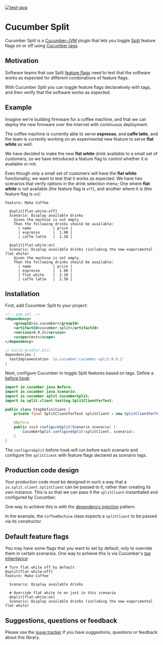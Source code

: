 [![test-java](https://github.com/cucumber/split-java/actions/workflows/test-java.yml/badge.svg)](https://github.com/cucumber/split-java/actions/workflows/test-java.yml)

# Cucumber Split

Cucumber Split is a [Cucumber-JVM](https://github.com/cucumber/cucumber-jvm/#readme) plugin
that lets you toggle [Split](https://www.split.io/) feature flags on or off using [Cucumber tags](https://cucumber.io/docs/cucumber/api/#tags).

## Motivation

Software teams that use Split [feature flags](https://martinfowler.com/articles/feature-toggles.html)
need to test that the software works as expected for different combinations of feature flags.

With Cucumber Split you can toggle feature flags declaratively with tags, and then
verify that the software works as expected.

## Example

Imagine we're building firmware for a coffee machine, and that we can deploy the new firmware over the Internet
with continuous deployment.

The coffee machine is currently able to serve **espresso**, and **caffe latte**, and the team is currently working 
on an experimental new feature to serve **flat white** as well.

We have decided to make the new **flat white** drink available to a small set of customers, so we have introduced a 
feature flag to control whether it is available or not.

Even though only a small set of customers will have the **flat white** functionality, we want to test that it works as
expected. We have two scenarios that verify options in the drink selection menu; One where **flat white** is not available
(the feature flag is `off`), and another where it is (the feature flag is `on`):

```gherkin
Feature: Make Coffee

  @split[flat-white:off]
  Scenario: Display available drinks
    Given the machine is not empty
    Then the following drinks should be available:
      | name          | price |
      | espresso      |  1.90 |
      | caffe latte   |  2.30 |

  @split[flat-white:on]
  Scenario: Display available drinks (including the new experimental flat white)
    Given the machine is not empty
    Then the following drinks should be available:
      | name          | price |
      | espresso      |  1.90 |
      | flat white    |  2.10 |
      | caffe latte   |  2.30 |
```

## Installation

First, add Cucumber Split to your project:

```xml
<!-- pom.xml -->
<dependency>
    <groupId>io.cucumber</groupId>
    <artifactId>cucumber-split</artifactId>
    <version>0.0.2</version>
    <scope>test</scope>
</dependency>
```

```groovy
// build.gradle(.kts)
dependencies {
  testImplementation 'io.cucumber:cucumber-split:0.0.2'
}
```

Next, configure Cucumber to toggle Split features based on tags. Define a [before hook](https://cucumber.io/docs/cucumber/api/#hooks):

```java
import io.cucumber.java.Before;
import io.cucumber.java.Scenario;
import io.cucumber.split.CucumberSplit;
import io.split.client.testing.SplitClientForTest;

public class StepDefinitions {
    private final SplitClientForTest splitClient = new SplitClientForTest();

    @Before
    public void configureSplit(Scenario scenario) {
        CucumberSplit.configureSplit(splitClient, scenario);
    }
}
```

The `configureSplit` before hook will run before each scenario and configure the `splitClient` with feature flags declared
as scenario tags.

## Production code design

Your production code must be designed in such a way that a `io.split.client.SplitClient` can be passed
to it, rather than creating its own instance. This is so that we can pass it the `splitClient` instantiated and configured
by Cucumber.

One way to achieve this is with the [dependency injection](https://en.wikipedia.org/wiki/Dependency_injection) pattern.

In the example, the `CoffeeMachine` class expects a `splitClient` to be passed via its constructor.

## Default feature flags

You may have some flags that you want to set by default, only to override them in certain scenarios. One way to achieve this
is via Cucumber's [tag inheritance](https://cucumber.io/docs/cucumber/api/#tags):

```gherkin
# Turn flat white off by default
@split[flat-white:off]
Feature: Make Coffee

  Scenario: Display available drinks

  # Override flat white to on just in this scenario
  @split[flat-white:on]
  Scenario: Display available drinks (including the new experimental flat white)
```

## Suggestions, questions or feedback

Please use the [issue tracker](/cucumber/split-java/issues) if you have suggestions, questions or feedback about this library.
